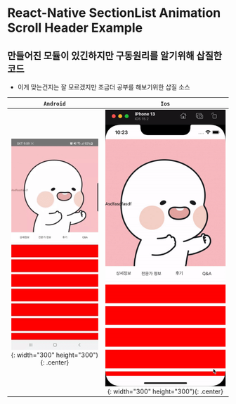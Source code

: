 # React-Native SectionList Animation Scroll Header Example

## 만들어진 모듈이 있긴하지만 구동원리를 알기위해 삽질한 코드

- 이게 맞는건지는 잘 모르겠지만 조금더 공부를 해보기위한 삽질 소스
<center>

|                            `Android`                             |                               `Ios`                               |
| :--------------------------------------------------------------: | :---------------------------------------------------------------: |
| ![example gif](./gif.gif){: width="300" height="300"){: .center} | ![example gif](./ios.gif) {: width="300" height="300"){: .center} |

</center>
